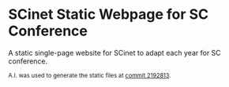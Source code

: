 # SCinet Static Webpage for SC Conference

A static single-page website for SCinet to adapt each year for SC conference.

<sub>A.I. was used to generate the static files at [commit 2192813](https://github.com/wesleyboar/tacc-scinet-static-website/commit/2192813).</sub>
